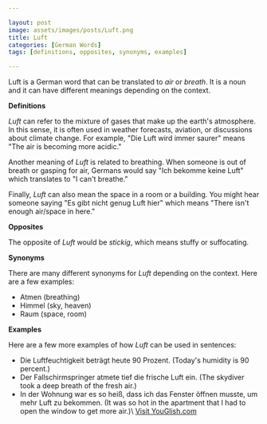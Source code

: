 ```yaml
---

layout: post
image: assets/images/posts/Luft.png
title: Luft
categories: [German Words]
tags: [definitions, opposites, synonyms, examples]

---
```


Luft is a German word that can be translated to *air* or *breath*. It is a noun and it can have different meanings depending on the context.

**Definitions**

*Luft* can refer to the mixture of gases that make up the earth's atmosphere. In this sense, it is often used in weather forecasts, aviation, or discussions about climate change. For example, "Die Luft wird immer saurer" means "The air is becoming more acidic."

Another meaning of *Luft* is related to breathing. When someone is out of breath or gasping for air, Germans would say "Ich bekomme keine Luft" which translates to "I can't breathe." 

Finally, *Luft* can also mean the space in a room or a building. You might hear someone saying "Es gibt nicht genug Luft hier" which means "There isn't enough air/space in here."

**Opposites**

The opposite of *Luft* would be *stickig*, which means stuffy or suffocating. 

**Synonyms**

There are many different synonyms for *Luft* depending on the context. Here are a few examples:

- Atmen (breathing)
- Himmel (sky, heaven)
- Raum (space, room)

**Examples**

Here are a few more examples of how *Luft* can be used in sentences:

- Die Luftfeuchtigkeit beträgt heute 90 Prozent. (Today's humidity is 90 percent.)
- Der Fallschirmspringer atmete tief die frische Luft ein. (The skydiver took a deep breath of the fresh air.)
- In der Wohnung war es so heiß, dass ich das Fenster öffnen musste, um mehr Luft zu bekommen. (It was so hot in the apartment that I had to open the window to get more air.)\ <a id="yg-widget-0" class="youglish-widget" data-query="Luft" data-lang="german" data-components="8412" data-auto-start="0" data-bkg-color="theme_light" data-title="How%20to%20pronounce%20Luft%20in%20German"  rel="nofollow" href="https://youglish.com">Visit YouGlish.com</a><script async src="https://youglish.com/public/emb/widget.js" charset="utf-8"></script>